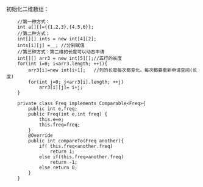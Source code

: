 





初始化二维数组：

        //第一种方式：
        int a[][]={{1,2,3},{4,5,6}};
        //第二种方式；
        int[][] ints = new int[4][2];
        ints[i][j] =__; //分别赋值
        //第三种方式：第二维的长度可以动态申请
        int[][] arr3 = new int[5][];//五行的长度
        for(int i=0; i<arr3.length; ++i){
            arr3[i]=new int[i+1];   //列的长度每次都变化。每次都要重新申请空间(长度)
            for(int j=0; j<arr3[i].length; ++j)
                arr3[i][j]= i+j;
        }

```
    private class Freq implements Comparable<Freq>{
        public int e,freq;
        public Freq(int e,int freq) {
            this.e=e;
            this.freq=freq;
        }
        @Override
        public int compareTo(Freq another){
            if( this.freq<another.freq)
                return 1;
            else if(this.freq>another.freq)
                return -1;
            else return 0;
        }
    }
```


```
      

```